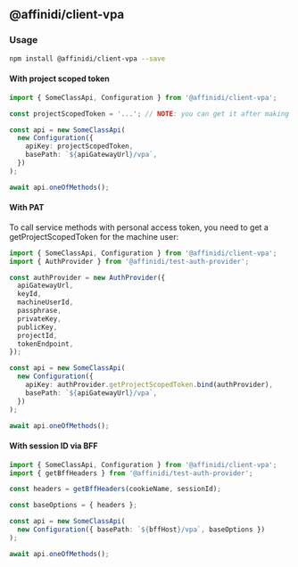 ## @affinidi/client-vpa

### Usage

```bash
npm install @affinidi/client-vpa --save
```

#### With project scoped token

```ts
import { SomeClassApi, Configuration } from '@affinidi/client-vpa';

const projectScopedToken = '...'; // NOTE: you can get it after making Affinidi Login (via CLI, Portal)

const api = new SomeClassApi(
  new Configuration({
    apiKey: projectScopedToken,
    basePath: `${apiGatewayUrl}/vpa`,
  })
);

await api.oneOfMethods();
```

#### With PAT

To call service methods with personal access token, you need to get a getProjectScopedToken for the machine user:

```ts
import { SomeClassApi, Configuration } from '@affinidi/client-vpa';
import { AuthProvider } from '@affinidi/test-auth-provider';

const authProvider = new AuthProvider({
  apiGatewayUrl,
  keyId,
  machineUserId,
  passphrase,
  privateKey,
  publicKey,
  projectId,
  tokenEndpoint,
});

const api = new SomeClassApi(
  new Configuration({
    apiKey: authProvider.getProjectScopedToken.bind(authProvider),
    basePath: `${apiGatewayUrl}/vpa`,
  })
);

await api.oneOfMethods();
```

#### With session ID via BFF

```ts
import { SomeClassApi, Configuration } from '@affinidi/client-vpa';
import { getBffHeaders } from '@affinidi/test-auth-provider';

const headers = getBffHeaders(cookieName, sessionId);

const baseOptions = { headers };

const api = new SomeClassApi(
  new Configuration({ basePath: `${bffHost}/vpa`, baseOptions })
);

await api.oneOfMethods();
```
